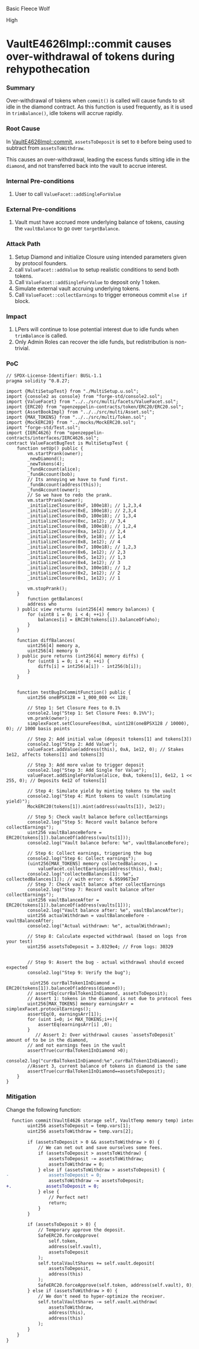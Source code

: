 Basic Fleece Wolf

High

# VaultE4626Impl::commit causes over-withdrawal of tokens during rehypothecation

### Summary

Over-withdrawal of tokens when `commit()` is called will cause funds to sit idle in the diamond contract. As this function is used frequently, as it is used in `trimBalance()`, idle tokens will accrue rapidly.

### Root Cause


In [VaultE4626Impl::commit](https://github.com/sherlock-audit/2025-04-burve/blob/main/Burve/src/multi/vertex/E4626.sol#L71-L73), `assetsToDeposit` is set to `0` before being used to subtract from `assetsToWithdraw`.

This causes an over-withdrawal, leading the excess funds sitting idle in the `diamond`, and not transferred back into the vault to accrue interest.

### Internal Pre-conditions

1. User to call `ValueFacet::addSingleForValue`



### External Pre-conditions

1. Vault must have accrued more underlying balance of tokens, causing the `vaultBalance` to go over `targetBalance`.

### Attack Path

1. Setup Diamond and initialize Closure using intended parameters given by protocol founders.
2. call `ValueFacet::addValue` to setup realistic conditions to send both tokens.
3. Call `ValueFacet::addSingleForValue` to deposit only 1 token.
4. Simulate external vault accruing underlying tokens.
5. Call `ValueFacet::collectEarnings` to trigger erroneous commit `else if` block.

### Impact

1. LPers will continue to lose potential interest due to idle funds when `trimBalance` is called.
2. Only Admin Roles can recover the idle funds, but redistribution is non-trivial.

### PoC

```solidity
// SPDX-License-Identifier: BUSL-1.1
pragma solidity ^0.8.27;

import {MultiSetupTest} from "./MultiSetup.u.sol";
import {console2 as console} from "forge-std/console2.sol";
import {ValueFacet} from "../../src/multi/facets/ValueFacet.sol";
import {ERC20} from "openzeppelin-contracts/token/ERC20/ERC20.sol";
import {AssetBookImpl} from "../../src/multi/Asset.sol";
import {MAX_TOKENS} from "../../src/multi/Token.sol";
import {MockERC20} from "../mocks/MockERC20.sol";
import "forge-std/Test.sol";
import {IERC4626} from "openzeppelin-contracts/interfaces/IERC4626.sol";
contract ValueFacetBugTest is MultiSetupTest {
    function setUp() public {
        vm.startPrank(owner);
        _newDiamond();
        _newTokens(4);
        _fundAccount(alice);
        _fundAccount(bob);
        // Its annoying we have to fund first.
        _fundAccount(address(this));
        _fundAccount(owner);
        // So we have to redo the prank.
        vm.startPrank(owner);
        _initializeClosure(0xF, 100e18); // 1,2,3,4
        _initializeClosure(0xE, 100e18); // 2,3,4
        _initializeClosure(0xD, 100e18); // 1,3,4
        _initializeClosure(0xc, 1e12); // 3,4
        _initializeClosure(0xB, 100e18); // 1,2,4
        _initializeClosure(0xa, 1e12); // 2,4
        _initializeClosure(0x9, 1e18); // 1,4
        _initializeClosure(0x8, 1e12); // 4
        _initializeClosure(0x7, 100e18); // 1,2,3
        _initializeClosure(0x6, 1e12); // 2,3
        _initializeClosure(0x5, 1e12); // 1,3
        _initializeClosure(0x4, 1e12); // 3
        _initializeClosure(0x3, 100e18); // 1,2
        _initializeClosure(0x2, 1e12); // 2
        _initializeClosure(0x1, 1e12); // 1
        
        vm.stopPrank();
    }
        function getBalances(
        address who
    ) public view returns (uint256[4] memory balances) {
        for (uint8 i = 0; i < 4; ++i) {
            balances[i] = ERC20(tokens[i]).balanceOf(who);
        }
    }

    function diffBalances(
        uint256[4] memory a,
        uint256[4] memory b
    ) public pure returns (int256[4] memory diffs) {
        for (uint8 i = 0; i < 4; ++i) {
            diffs[i] = int256(a[i]) - int256(b[i]);
        }
    }


    function testBugInCommitFunction() public {
        uint256 oneBPSX128 = 1_000_000 << 128;
        
        // Step 1: Set Closure Fees to 0.1%
        console2.log("Step 1: Set Closure Fees: 0.1%%");
        vm.prank(owner);
        simplexFacet.setClosureFees(0xA, uint128(oneBPSX128 / 10000), 0); // 1000 basis points

        // Step 2: Add initial value (deposit tokens[1] and tokens[3])
        console2.log("Step 2: Add Value");
        valueFacet.addValue(address(this), 0xA, 1e12, 0); // Stakes 1e12, affects tokens[1] and tokens[3]

        // Step 3: Add more value to trigger deposit
        console2.log("Step 3: Add Single for Value");
        valueFacet.addSingleForValue(alice, 0xA, tokens[1], 6e12, 1 << 255, 0); // Deposits 6e12 of tokens[1]

        // Step 4: Simulate yield by minting tokens to the vault
        console2.log("Step 4: Mint tokens to vault (simulating yield)");
        MockERC20(tokens[1]).mint(address(vaults[1]), 3e12);

        // Step 5: Check vault balance before collectEarnings
        console2.log("Step 5: Record vault balance before collectEarnings");
        uint256 vaultBalanceBefore = ERC20(tokens[1]).balanceOf(address(vaults[1]));
        console2.log("Vault balance before: %e", vaultBalanceBefore);

        // Step 6: Collect earnings, triggering the bug
        console2.log("Step 6: Collect earnings");
        (uint256[MAX_TOKENS] memory collectedBalances,) = 
            valueFacet.collectEarnings(address(this), 0xA);
        console2.log("collectedBalances[1]: %e", collectedBalances[1]); // with error:  6.9599673e7
        // Step 7: Check vault balance after collectEarnings
        console2.log("Step 7: Record vault balance after collectEarnings");
        uint256 vaultBalanceAfter = ERC20(tokens[1]).balanceOf(address(vaults[1]));
        console2.log("Vault balance after: %e", vaultBalanceAfter);
        uint256 actualWithdrawn = vaultBalanceBefore - vaultBalanceAfter;
        console2.log("Actual withdrawn: %e", actualWithdrawn);

        // Step 8: Calculate expected withdrawal (based on logs from your test)
        uint256 assetsToDeposit = 3.0329e4; // From logs: 30329
       
       
        // Step 9: Assert the bug - actual withdrawal should exceed expected
        console2.log("Step 9: Verify the bug");
     
         uint256 currBalToken1InDiamond = ERC20(tokens[1]).balanceOf(address(diamond));
        // assertEq(currBalToken1InDiamond, assetsToDeposit);
        // Assert 1: tokens in the diamond is not due to protocol fees
        uint256[MAX_TOKENS] memory earningsArr =  simplexFacet.protocolEarnings();
        assertEq(0, earningsArr[1]);
        for (uint i=0; i< MAX_TOKENS;i++){
            assertEq(earningsArr[i] ,0);
        }
           // Assert 2: Over withdrawal causes `assetsToDeposit` amount of to be in the diamond,
        // and not earnings fees in the vault
        assertTrue(currBalToken1InDiamond >0);
        console2.log("currBalToken1InDiamond:%e",currBalToken1InDiamond);
        //Assert 3, current balance of tokens in diamond is the same
        assertTrue(currBalToken1InDiamond==assetsToDeposit);
    }
}
```

### Mitigation

Change the following function:

```diff
  function commit(VaultE4626 storage self, VaultTemp memory temp) internal {
        uint256 assetsToDeposit = temp.vars[1];
        uint256 assetsToWithdraw = temp.vars[2];

        if (assetsToDeposit > 0 && assetsToWithdraw > 0) {
            // We can net out and save ourselves some fees.
            if (assetsToDeposit > assetsToWithdraw) {
                assetsToDeposit -= assetsToWithdraw;
                assetsToWithdraw = 0;
            } else if (assetsToWithdraw > assetsToDeposit) {
-               assetsToDeposit = 0;
                assetsToWithdraw -= assetsToDeposit;
+.             assetsToDeposit = 0;
            } else {
                // Perfect net!
                return;
            }
        }

        if (assetsToDeposit > 0) {
            // Temporary approve the deposit.
            SafeERC20.forceApprove(
                self.token,
                address(self.vault),
                assetsToDeposit
            );
            self.totalVaultShares += self.vault.deposit(
                assetsToDeposit,
                address(this)
            );
            SafeERC20.forceApprove(self.token, address(self.vault), 0);
        } else if (assetsToWithdraw > 0) {
            // We don't need to hyper-optimize the receiver.
            self.totalVaultShares -= self.vault.withdraw(
                assetsToWithdraw,
                address(this),
                address(this)
            );
        }
    }
}
```